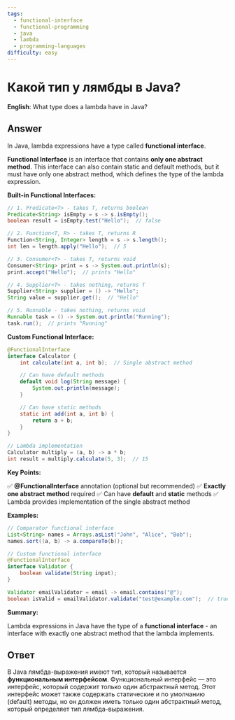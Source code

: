 ```yaml
---
tags:
  - functional-interface
  - functional-programming
  - java
  - lambda
  - programming-languages
difficulty: easy
---
```


# Какой тип у лямбды в Java?

**English**: What type does a lambda have in Java?

## Answer

In Java, lambda expressions have a type called **functional interface**.

**Functional Interface** is an interface that contains **only one abstract method**. This interface can also contain static and default methods, but it must have only one abstract method, which defines the type of the lambda expression.

**Built-in Functional Interfaces:**

```java
// 1. Predicate<T> - takes T, returns boolean
Predicate<String> isEmpty = s -> s.isEmpty();
boolean result = isEmpty.test("Hello");  // false

// 2. Function<T, R> - takes T, returns R
Function<String, Integer> length = s -> s.length();
int len = length.apply("Hello");  // 5

// 3. Consumer<T> - takes T, returns void
Consumer<String> print = s -> System.out.println(s);
print.accept("Hello");  // prints "Hello"

// 4. Supplier<T> - takes nothing, returns T
Supplier<String> supplier = () -> "Hello";
String value = supplier.get();  // "Hello"

// 5. Runnable - takes nothing, returns void
Runnable task = () -> System.out.println("Running");
task.run();  // prints "Running"
```

**Custom Functional Interface:**

```java
@FunctionalInterface
interface Calculator {
    int calculate(int a, int b);  // Single abstract method

    // Can have default methods
    default void log(String message) {
        System.out.println(message);
    }

    // Can have static methods
    static int add(int a, int b) {
        return a + b;
    }
}

// Lambda implementation
Calculator multiply = (a, b) -> a * b;
int result = multiply.calculate(5, 3);  // 15
```

**Key Points:**

✅ **@FunctionalInterface** annotation (optional but recommended)
✅ **Exactly one abstract method** required
✅ Can have **default** and **static** methods
✅ Lambda provides implementation of the single abstract method

**Examples:**

```java
// Comparator functional interface
List<String> names = Arrays.asList("John", "Alice", "Bob");
names.sort((a, b) -> a.compareTo(b));

// Custom functional interface
@FunctionalInterface
interface Validator {
    boolean validate(String input);
}

Validator emailValidator = email -> email.contains("@");
boolean isValid = emailValidator.validate("test@example.com");  // true
```

**Summary:**

Lambda expressions in Java have the type of a **functional interface** - an interface with exactly one abstract method that the lambda implements.

## Ответ

В Java лямбда-выражения имеют тип, который называется **функциональным интерфейсом**. Функциональный интерфейс — это интерфейс, который содержит только один абстрактный метод. Этот интерфейс может также содержать статические и по умолчанию (default) методы, но он должен иметь только один абстрактный метод, который определяет тип лямбда-выражения.

